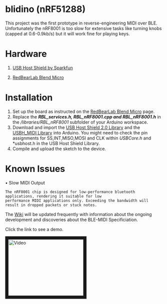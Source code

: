blidino (nRF51288)
==================

This project was the first prototype in reverse-engineering MIDI over BLE.
Unfortunately the nRF8001 is too slow for extensive tasks like turning knobs (capped at 0.6-0.9kb/s)
but it will work fine for playing keys.

Hardware
========
1. [USB Host Shield by Sparkfun](https://www.sparkfun.com/products/9947) 

2. [RedBearLab Blend Micro](http://redbearlab.com/blendmicro/)


Installation
============
1. Set up the board as instructed on the [RedBearLab Blend Micro](http://redbearlab.com/blendmicro/) page.
2. Replace the ***RBL_services.h, RBL_nRF8001.cpp and RBL_nRF8001.h*** in the */libraries/RBL_nRF8001* subfolder of your Arduino workspace.
3. Download and import the [USB Host Shield 2.0 Library](https://github.com/felis/USB_Host_Shield_2.0) and the [USBH_MIDI Library](https://github.com/YuuichiAkagawa/USBH_MIDI) into Arduino. You might need to check the pin assignments for SS,INT,MISO,MOSI and CLK within *USBCore.h* and *usbhost.h in the USB Host Shield Library.
4. Compile and upload the sketch to the device.

Known Issues
============

• Slow MIDI Output

    The nRF8001 chip is designed for low-performance bluetooth applications, rendering it suitable for low
    performance MIDI applications only. Exceeding the bandwidth will result in dropped packets or stuck notes.



The [Wiki](https://github.com/sieren/blidino/wiki) will be updated frequently with information about the ongoing development and discoveries about the BLE-MIDI Specificiation.

Click the link to see a demo.

<a href="http://www.youtube.com/watch?feature=player_embedded&v=pk6db6KNVUQ
" target="_blank"><img src="http://img.youtube.com/vi/pk6db6KNVUQ/0.jpg" 
alt="Video" width="240" height="180" border="10" /></a>